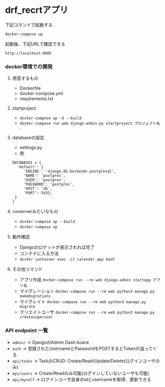 # drf_recrtアプリ

下記コマンドで起動する
```
docker-compose up
```
起動後、下記URLで確認できる
```
http://localhost:8005
```

### docker環境での開発
1. 用意するもの
   - Dockerfile
   - docker-compose.yml
   - requirements.txt

2. startproject
   - ``` docker-compose up -d --build ```
   - ``` docker-compose run web django-admin.py startproject プロジェクト名 . ```

3. databaseの設定
   - settings.py
   - 例
   ```
   DATABASES = {
     'default': {
        'ENGINE': 'django.db.backends.postgresql',
        'NAME': 'postgres',
        'USER': 'postgres',
        'PASSWORD': 'postgres',
        'HOST': 'db',
        'PORT': 5432,
    }
   }
   ```

4. runserverみたいなもの
   - ``` docker-compose up --build ```
   - ``` docker-compose up ```

5. 動作確認
   - Djangoのロケットが表示されれば完了
   - コンテナに入る方法
   - ```docker container exec -it calender_app bash```

6. その他コマンド
   - アプリ作成
   ``` docker-compose run --rm web django-admin startapp アプリ名 ```
   - マイグレーション
   ``` docker-compose run --rm web python3 manage.py makemigrations ```
   - マイグレイト
   ``` docker-compose run --rm web python3 manage.py migrate ```
   - クリエイトユーザ
   ``` docker-compose run --rm web python3 manage.py createsuperuser ```

### API endpoint 一覧
- `admin/` → DjangoのAdmin Dash board
- `auth` → 登録されたUsernameとPasswordをPOSTするとTokenが返ってくる
- `api/tasks` → TaskのCRUD: Create/Read/Update/Delete(ログインユーザのみ)
- `api/users` → Create/Readのみ可能(ログインしていないユーザも可能)
- `api/myself` → ログインユーザ自身のidとusernameを取得、更新できる